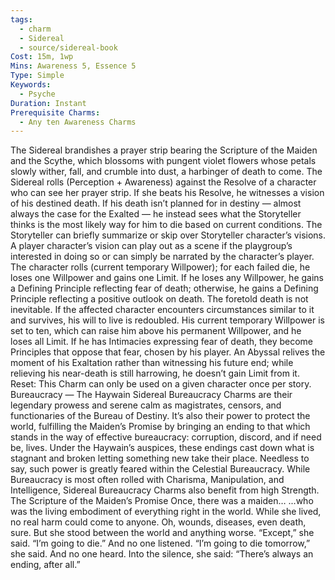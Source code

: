 ```yaml
---
tags:
  - charm
  - Sidereal
  - source/sidereal-book
Cost: 15m, 1wp
Mins: Awareness 5, Essence 5
Type: Simple
Keywords:
  - Psyche
Duration: Instant
Prerequisite Charms:
  - Any ten Awareness Charms
---
```

The Sidereal brandishes a prayer strip bearing the Scripture of the Maiden and the Scythe, which blossoms with pungent violet flowers whose petals slowly wither, fall, and crumble into dust, a harbinger of death to come. The Sidereal rolls (Perception + Awareness) against the Resolve of a character who can see her prayer strip. If she beats his Resolve, he witnesses a vision of his destined death. If his death isn’t planned for in destiny — almost always the case for the Exalted — he instead sees what the Storyteller thinks is the most likely way for him to die based on current conditions. The Storyteller can briefly summarize or skip over Storyteller character’s visions. A player character’s vision can play out as a scene if the playgroup’s interested in doing so or can simply be narrated by the character’s player. The character rolls (current temporary Willpower); for each failed die, he loses one Willpower and gains one Limit. If he loses any Willpower, he gains a Defining Principle reflecting fear of death; otherwise, he gains a Defining Principle reflecting a positive outlook on death. The foretold death is not inevitable. If the affected character encounters circumstances similar to it and survives, his will to live is redoubled. His current temporary Willpower is set to ten, which can raise him above his permanent Willpower, and he loses all Limit. If he has Intimacies expressing fear of death, they become Principles that oppose that fear, chosen by his player. An Abyssal relives the moment of his Exaltation rather than witnessing his future end; while relieving his near-death is still harrowing, he doesn’t gain Limit from it. Reset: This Charm can only be used on a given character once per story. Bureaucracy — The Haywain Sidereal Bureaucracy Charms are their legendary prowess and serene calm as magistrates, censors, and functionaries of the Bureau of Destiny. It’s also their power to protect the world, fulfilling the Maiden’s Promise by bringing an ending to that which stands in the way of effective bureaucracy: corruption, discord, and if need be, lives. Under the Haywain’s auspices, these endings cast down what is stagnant and broken letting something new take their place. Needless to say, such power is greatly feared within the Celestial Bureaucracy. While Bureaucracy is most often rolled with Charisma, Manipulation, and Intelligence, Sidereal Bureaucracy Charms also benefit from high Strength. The Scripture of the Maiden’s Promise Once, there was a maiden… ...who was the living embodiment of everything right in the world. While she lived, no real harm could come to anyone. Oh, wounds, diseases, even death, sure. But she stood between the world and anything worse. “Except,” she said. “I’m going to die.” And no one listened. “I’m going to die tomorrow,” she said. And no one heard. Into the silence, she said: “There’s always an ending, after all.”